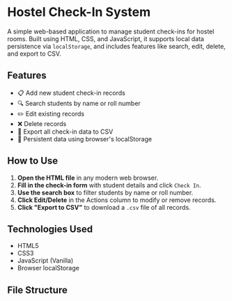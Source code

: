 # Hostel Check-In System

A simple web-based application to manage student check-ins for hostel rooms. Built using HTML, CSS, and JavaScript, it supports local data persistence via `localStorage`, and includes features like search, edit, delete, and export to CSV.

## Features

- 📋 Add new student check-in records
- 🔍 Search students by name or roll number
- ✏️ Edit existing records
- ❌ Delete records
- 📁 Export all check-in data to CSV
- 💾 Persistent data using browser's localStorage

## How to Use

1. **Open the HTML file** in any modern web browser.
2. **Fill in the check-in form** with student details and click `Check In`.
3. **Use the search box** to filter students by name or roll number.
4. **Click Edit/Delete** in the Actions column to modify or remove records.
5. **Click "Export to CSV"** to download a `.csv` file of all records.

## Technologies Used

- HTML5
- CSS3
- JavaScript (Vanilla)
- Browser localStorage

## File Structure

